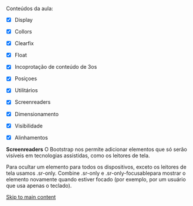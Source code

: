 Conteúdos da aula:
- [x] Display
- [x] Collors
- [x] Clearfix
- [x] Float
- [x] Incoprotação de conteúdo de 3os
- [x] Posiçoes
- [x] Utilitários
- [x] Screenreaders
- [x] Dimensionamento
- [x] Visibilidade
- [x] Alinhamentos


**Screenreaders**
O Bootstrap nos permite adicionar elementos que só serão visíveis em tecnologias assistidas, como os leitores de tela. 

Para ocultar um elemento para todos os dispositivos, exceto os leitores de tela usamos .sr-only. Combine .sr-only e .sr-only-focusablepara mostrar o elemento novamente quando estiver focado (por exemplo, por um usuário que usa apenas o teclado). 

<a class="sr-only sr-only-focusable" href="#content">Skip to main content</a>